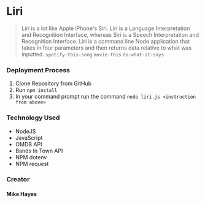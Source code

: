 # Liri

 >Liri is a lot like Apple iPhone's Siri.  Liri is a Language Interpretation and Recognition Interface, whereas Siri is a Speech Interpretation and Recognition Interface. Liri is a command line Node application that takes in four parameters and then returns data relative to what was inputted. `spotify-this-song` `movie-this` `do-what-it-says`

### Deployment Process

1. Clone Repository from GitHub
2. Run `npm install`
3. In your command prompt run the command `node liri.js <instruction from above>`

### Technology Used
- NodeJS
- JavaScript
- OMDB API
- Bands In Town API
- NPM dotenv
- NPM request



### Creator

#### Mike Hayes